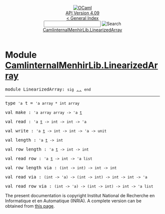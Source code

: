 <!-- ((! set title API !)) ((! set documentation !)) ((! set api !)) ((! set nobreadcrumb !)) -->
<div class="api"><header><nav class="toc brand"><a class="brand" href="https://ocaml.org/"><img src="colour-logo-gray.svg" class="svg" alt="OCaml"></a></nav><nav class="toc"><div class="toc_version"><a href="/docs" id="version-select">API Version 4.09</a></div><a href="index.html">&lt; General Index</a><div class="api_search"><input type="text" name="apisearch" id="api_search" oninput="mySearch(false);" onkeypress="this.oninput();" onclick="this.oninput();" onpaste="this.oninput();">
<img src="search_icon.svg" alt="Search" class="svg" onclick="mySearch(false)"></div>
<div id="search_results"></div><div class="toc_title"><a href="#top">CamlinternalMenhirLib.LinearizedArray</a></div><ul></ul></nav></header>

<h1>Module <a href="type_CamlinternalMenhirLib.LinearizedArray.html">CamlinternalMenhirLib.LinearizedArray</a></h1>

<pre><span id="MODULELinearizedArray"><span class="keyword">module</span> LinearizedArray</span>: <code class="code"><span class="keyword">sig</span></code> <a href="CamlinternalMenhirLib.LinearizedArray.html">..</a> <code class="code"><span class="keyword">end</span></code></pre><hr width="100%">

<pre><span id="TYPEt"><span class="keyword">type</span> <code class="type">'a</code> t</span> = <code class="type">'a array * int array</code> </pre>


<pre><span id="VALmake"><span class="keyword">val</span> make</span> : <code class="type">'a array array -&gt; 'a <a href="CamlinternalMenhirLib.LinearizedArray.html#TYPEt">t</a></code></pre>
<pre><span id="VALread"><span class="keyword">val</span> read</span> : <code class="type">'a <a href="CamlinternalMenhirLib.LinearizedArray.html#TYPEt">t</a> -&gt; int -&gt; int -&gt; 'a</code></pre>
<pre><span id="VALwrite"><span class="keyword">val</span> write</span> : <code class="type">'a <a href="CamlinternalMenhirLib.LinearizedArray.html#TYPEt">t</a> -&gt; int -&gt; int -&gt; 'a -&gt; unit</code></pre>
<pre><span id="VALlength"><span class="keyword">val</span> length</span> : <code class="type">'a <a href="CamlinternalMenhirLib.LinearizedArray.html#TYPEt">t</a> -&gt; int</code></pre>
<pre><span id="VALrow_length"><span class="keyword">val</span> row_length</span> : <code class="type">'a <a href="CamlinternalMenhirLib.LinearizedArray.html#TYPEt">t</a> -&gt; int -&gt; int</code></pre>
<pre><span id="VALread_row"><span class="keyword">val</span> read_row</span> : <code class="type">'a <a href="CamlinternalMenhirLib.LinearizedArray.html#TYPEt">t</a> -&gt; int -&gt; 'a list</code></pre>
<pre><span id="VALrow_length_via"><span class="keyword">val</span> row_length_via</span> : <code class="type">(int -&gt; int) -&gt; int -&gt; int</code></pre>
<pre><span id="VALread_via"><span class="keyword">val</span> read_via</span> : <code class="type">(int -&gt; 'a) -&gt; (int -&gt; int) -&gt; int -&gt; int -&gt; 'a</code></pre>
<pre><span id="VALread_row_via"><span class="keyword">val</span> read_row_via</span> : <code class="type">(int -&gt; 'a) -&gt; (int -&gt; int) -&gt; int -&gt; 'a list</code></pre>
<div class="copyright">The present documentation is copyright Institut National de Recherche en Informatique et en Automatique (INRIA). A complete version can be obtained from <a href="http://caml.inria.fr/pub/docs/manual-ocaml/">this page</a>.</div></div>
